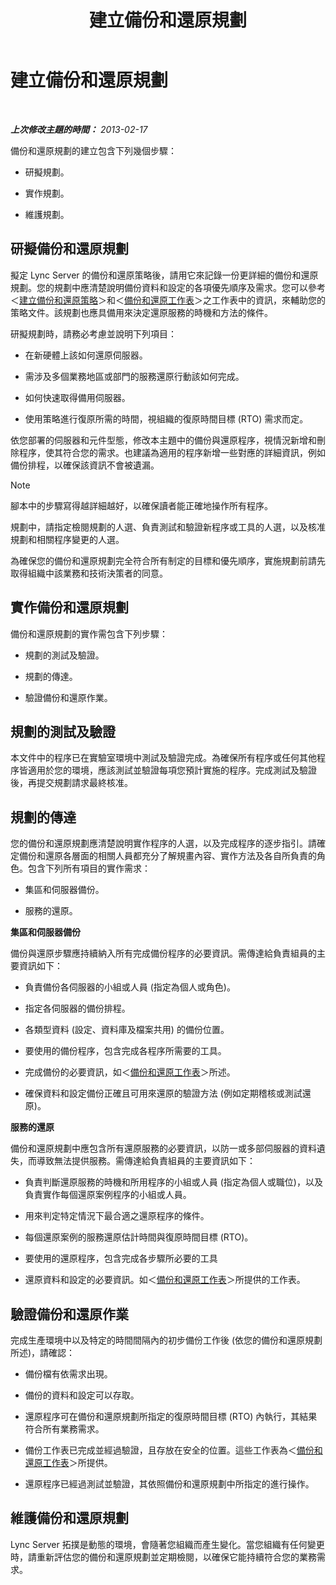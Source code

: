 ﻿---
title: 建立備份和還原規劃
TOCTitle: 建立備份和還原規劃
ms:assetid: 9f562ef1-3804-41e2-b3e4-d45b2e8c63c9
ms:mtpsurl: https://technet.microsoft.com/zh-tw/library/Hh202183(v=OCS.15)
ms:contentKeyID: 52056158
ms.date: 08/24/2015
mtps_version: v=OCS.15
ms.translationtype: HT
---

# 建立備份和還原規劃

 

_**上次修改主題的時間：** 2013-02-17_

備份和還原規劃的建立包含下列幾個步驟：

  - 研擬規劃。

  - 實作規劃。

  - 維護規劃。

## 研擬備份和還原規劃

擬定 Lync Server 的備份和還原策略後，請用它來記錄一份更詳細的備份和還原規劃。您的規劃中應清楚說明備份資料和設定的各項優先順序及需求。您可以參考＜[建立備份和還原策略](lync-server-2013-establishing-a-backup-and-restoration-strategy.md)＞和＜[備份和還原工作表](lync-server-2013-backup-and-restoration-worksheets.md)＞之工作表中的資訊，來輔助您的策略文件。該規劃也應具備用來決定還原服務的時機和方法的條件。

研擬規劃時，請務必考慮並說明下列項目：

  - 在新硬體上該如何還原伺服器。

  - 需涉及多個業務地區或部門的服務還原行動該如何完成。

  - 如何快速取得備用伺服器。

  - 使用策略進行復原所需的時間，視組織的復原時間目標 (RTO) 需求而定。

依您部署的伺服器和元件型態，修改本主題中的備份與還原程序，視情況新增和刪除程序，使其符合您的需求。也建議為適用的程序新增一些對應的詳細資訊，例如備份排程，以確保該資訊不會被遺漏。

> [!NOTE]  
> 腳本中的步驟寫得越詳細越好，以確保讀者能正確地操作所有程序。



規劃中，請指定檢閱規劃的人選、負責測試和驗證新程序或工具的人選，以及核准規劃和相關程序變更的人選。

為確保您的備份和還原規劃完全符合所有制定的目標和優先順序，實施規劃前請先取得組織中該業務和技術決策者的同意。

## 實作備份和還原規劃

備份和還原規劃的實作需包含下列步驟：

  - 規劃的測試及驗證。

  - 規劃的傳達。

  - 驗證備份和還原作業。

## 規劃的測試及驗證

本文件中的程序已在實驗室環境中測試及驗證完成。為確保所有程序或任何其他程序皆適用於您的環境，應該測試並驗證每項您預計實施的程序。完成測試及驗證後，再提交規劃請求最終核准。

## 規劃的傳達

您的備份和還原規劃應清楚說明實作程序的人選，以及完成程序的逐步指引。請確定備份和還原各層面的相關人員都充分了解規畫內容、實作方法及各自所負責的角色。包含下列所有項目的實作需求：

  - 集區和伺服器備份。

  - 服務的還原。

**集區和伺服器備份**

備份與還原步驟應持續納入所有完成備份程序的必要資訊。需傳達給負責組員的主要資訊如下：

  - 負責備份各伺服器的小組或人員 (指定為個人或角色)。

  - 指定各伺服器的備份排程。

  - 各類型資料 (設定、資料庫及檔案共用) 的備份位置。

  - 要使用的備份程序，包含完成各程序所需要的工具。

  - 完成備份的必要資訊，如＜[備份和還原工作表](lync-server-2013-backup-and-restoration-worksheets.md)＞所述。

  - 確保資料和設定備份正確且可用來還原的驗證方法 (例如定期稽核或測試還原)。

**服務的還原**

備份和還原規劃中應包含所有還原服務的必要資訊，以防一或多部伺服器的資料遺失，而導致無法提供服務。需傳達給負責組員的主要資訊如下：

  - 負責判斷還原服務的時機和所用程序的小組或人員 (指定為個人或職位)，以及負責實作每個還原案例程序的小組或人員。

  - 用來判定特定情況下最合適之還原程序的條件。

  - 每個還原案例的服務還原估計時間與復原時間目標 (RTO)。

  - 要使用的還原程序，包含完成各步驟所必要的工具

  - 還原資料和設定的必要資訊。如＜[備份和還原工作表](lync-server-2013-backup-and-restoration-worksheets.md)＞所提供的工作表。

## 驗證備份和還原作業

完成生產環境中以及特定的時間間隔內的初步備份工作後 (依您的備份和還原規劃所述)，請確認：

  - 備份檔有依需求出現。

  - 備份的資料和設定可以存取。

  - 還原程序可在備份和還原規劃所指定的復原時間目標 (RTO) 內執行，其結果符合所有業務需求。

  - 備份工作表已完成並經過驗證，且存放在安全的位置。這些工作表為＜[備份和還原工作表](lync-server-2013-backup-and-restoration-worksheets.md)＞所提供。

  - 還原程序已經過測試並驗證，其依照備份和還原規劃中所指定的進行操作。

## 維護備份和還原規劃

Lync Server 拓撲是動態的環境，會隨著您組織而產生變化。當您組織有任何變更時，請重新評估您的備份和還原規劃並定期檢閱，以確保它能持續符合您的業務需求。

